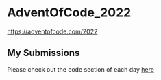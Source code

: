 # AdventOfCode_2022
https://adventofcode.com/2022

## My Submissions 
Please check out the code section of each day [here](https://github.com/AbhishekBandarupalle/AdventOfCode_2022/tree/master/Submissions/)
